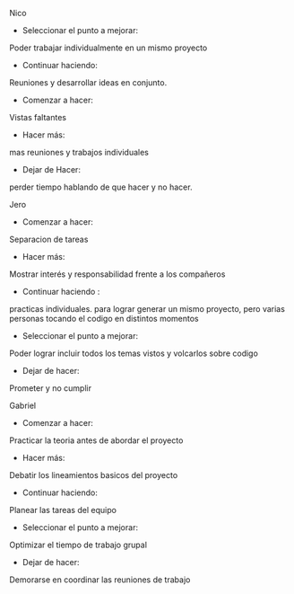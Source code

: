 


Nico


- Seleccionar el punto a mejorar:

Poder trabajar individualmente en un mismo proyecto


- Continuar haciendo:

Reuniones y desarrollar ideas en conjunto.


- Comenzar a hacer:

Vistas faltantes


- Hacer más:

mas reuniones y trabajos individuales


- Dejar de Hacer:

perder tiempo hablando de que hacer y no hacer.





Jero

- Comenzar a hacer:

Separacion de tareas


- Hacer más:

Mostrar interés y responsabilidad frente a los compañeros


- Continuar haciendo :

practicas individuales.  para lograr generar un mismo proyecto, pero varias personas tocando el codigo en distintos momentos


- Seleccionar el punto a mejorar:

Poder lograr incluir todos los temas vistos y volcarlos sobre codigo 


- Dejar de hacer:

Prometer y no cumplir



Gabriel

- Comenzar a hacer:

Practicar la teoria antes de abordar el proyecto


- Hacer más:

Debatir los lineamientos basicos del proyecto


- Continuar haciendo:

Planear las tareas del equipo


- Seleccionar el punto a mejorar:

Optimizar el tiempo de trabajo grupal


- Dejar de hacer:

Demorarse en coordinar las reuniones de trabajo








